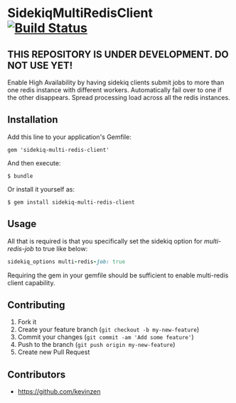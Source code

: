 # SidekiqMultiRedisClient [![Build Status](https://travis-ci.org/kevinzen/sidekiq-multi-redis-client.png?branch=master)](https://travis-ci.org/kevinzen/sidekiq-multi-redis-client)

## THIS REPOSITORY IS UNDER DEVELOPMENT. DO NOT USE YET!

Enable High Availability by having sidekiq clients submit jobs to more than one redis instance
with different workers. Automatically fail over to one if the other disappears. Spread processing load across all the redis instances.

## Installation

Add this line to your application's Gemfile:

    gem 'sidekiq-multi-redis-client'

And then execute:

    $ bundle

Or install it yourself as:

    $ gem install sidekiq-multi-redis-client

## Usage

All that is required is that you specifically set the sidekiq option for *multi-redis-job* to true like below:

```ruby
sidekiq_options multi-redis-job: true
```

Requiring the gem in your gemfile should be sufficient to enable multi-redis client capability.


## Contributing

1. Fork it
2. Create your feature branch (`git checkout -b my-new-feature`)
3. Commit your changes (`git commit -am 'Add some feature'`)
4. Push to the branch (`git push origin my-new-feature`)
5. Create new Pull Request

## Contributors

- https://github.com/kevinzen

